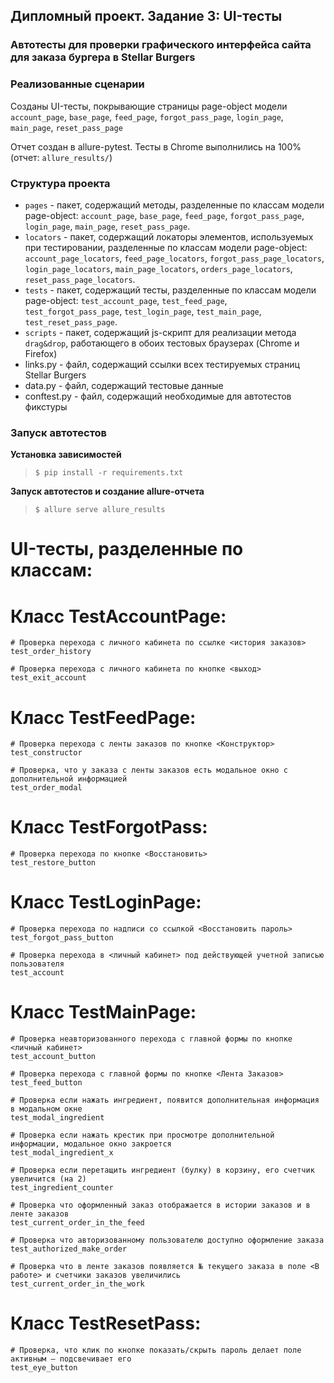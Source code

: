 ## Дипломный проект. Задание 3: UI-тесты

### Автотесты для проверки графического интерфейса сайта для заказа бургера в Stellar Burgers

### Реализованные сценарии

Созданы UI-тесты, покрывающие страницы page-object модели `account_page`, `base_page`, `feed_page`, `forgot_pass_page`, `login_page`, `main_page`, `reset_pass_page`

Отчет создан в allure-pytest. Тесты в Chrome выполнились на 100% (отчет: `allure_results/`)

### Структура проекта

- `pages` - пакет, содержащий методы, разделенные по классам модели page-object:
	`account_page`, 
	`base_page`, 
	`feed_page`, 
	`forgot_pass_page`, 
	`login_page`, 
	`main_page`, 
	`reset_pass_page`.
- `locators` - пакет, содержащий локаторы элементов, используемых при тестировании, разделенные по классам модели page-object:
	`account_page_locators`, 
	`feed_page_locators`, 
	`forgot_pass_page_locators`, 
	`login_page_locators`, 
	`main_page_locators`, 
	`orders_page_locators`, 
	`reset_pass_page_locators`.
- `tests` - пакет, содержащий тесты, разделенные по классам модели page-object:
	`test_account_page`, 
	`test_feed_page`, 
	`test_forgot_pass_page`, 
	`test_login_page`, 
	`test_main_page`, 
	`test_reset_pass_page`.
- `scripts` - пакет, содержащий js-скрипт для реализации метода `drag&drop`, работающего в обоих тестовых браузерах (Chrome и Firefox)
- links.py - файл, содержащий ссылки всех тестируемых страниц Stellar Burgers
- data.py -  файл, содержащий тестовые данные
- conftest.py - файл, содержащий необходимые для автотестов фикстуры
### Запуск автотестов

**Установка зависимостей**

> `$ pip install -r requirements.txt`

**Запуск автотестов и создание allure-отчета**

>  `$ allure serve allure_results `

# UI-тесты, разделенные по классам:

  # Класс TestAccountPage:

    # Проверка перехода с личного кабинета по ссылке <история заказов>
    test_order_history

    # Проверка перехода с личного кабинета по кнопке <выход>
    test_exit_account

  # Класс TestFeedPage:

    # Проверка перехода с ленты заказов по кнопке <Конструктор>
    test_constructor

    # Проверка, что у заказа с ленты заказов есть модальное окно с дополнительной информацией
    test_order_modal
	
  # Класс TestForgotPass:

    # Проверка перехода по кнопке <Восстановить>
    test_restore_button
	
  # Класс TestLoginPage:

    # Проверка перехода по надписи со ссылкой <Восстановить пароль>
    test_forgot_pass_button

    # Проверка перехода в <личный кабинет> под действующей учетной записью пользователя
    test_account
	
  # Класс TestMainPage:

    # Проверка неавторизованного перехода с главной формы по кнопке <личный кабинет>
    test_account_button

    # Проверка перехода с главной формы по кнопке <Лента Заказов>
    test_feed_button

    # Проверка если нажать ингредиент, появится дополнительная информация  в модальном окне
    test_modal_ingredient

    # Проверка если нажать крестик при просмотре дополнительной информации, модальное окно закроется
    test_modal_ingredient_x

    # Проверка если перетащить ингредиент (булку) в корзину, его счетчик увеличится (на 2)
    test_ingredient_counter

    # Проверка что оформленный заказ отображается в истории заказов и в ленте заказов
    test_current_order_in_the_feed

    # Проверка что авторизованному пользователю доступно оформление заказа
    test_authorized_make_order

    # Проверка что в ленте заказов появляется № текущего заказа в поле <В работе> и счетчики заказов увеличились
    test_current_order_in_the_work

  # Класс TestResetPass:

    # Проверка, что клик по кнопке показать/скрыть пароль делает поле активным — подсвечивает его
    test_eye_button